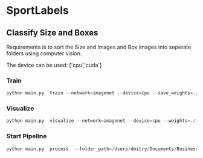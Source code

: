 # SportLabels

## Classify Size and Boxes

Requirements is to sort the Size and images and Box images into seperate folders using computer vision.

The device can be used: ['cpu','cuda']

### Train 

```python
python main.py  train --network=imagenet --device=cpu --save_weights=./imagenet/weights/model_final.pth
```
### Visualize

```python
python main.py  visualize --network=imagenet --device=cpu --weights=./imagenet/weights/model_final.pth
```
### Start Pipeline

```python
python main.py  process  --folder_path=/Users/dmitry/Documents/Business/Projects/Upwork/SportLabels/code/imagenet/data/test  --device=cpu --save_weights=./imagenet/weights/model_final.pth
```
